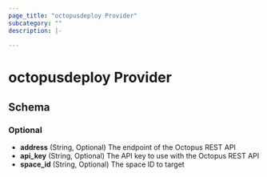 ```yaml
---
page_title: "octopusdeploy Provider"
subcategory: ""
description: |-
  
---
```


# octopusdeploy Provider





## Schema

### Optional

- **address** (String, Optional) The endpoint of the Octopus REST API
- **api_key** (String, Optional) The API key to use with the Octopus REST API
- **space_id** (String, Optional) The space ID to target
